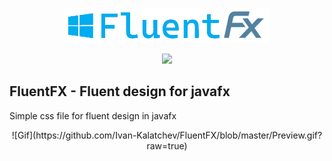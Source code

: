 <p align="center">
    <img src="./logo.png"/>
</div>

<p align="center">
    <a href="LICENSE">
      <img src="https://img.shields.io/badge/License-MIT-yellow.svg">
    </a>
</p>

## FluentFX - Fluent design for javafx

Simple css file for fluent design in javafx

<p align="center">
    ![Gif](https://github.com/Ivan-Kalatchev/FluentFX/blob/master/Preview.gif?raw=true)
</p>

